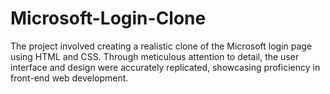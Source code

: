 # Microsoft-Login-Clone
The project involved creating a realistic clone of the Microsoft login page using HTML and CSS. 
Through meticulous attention to detail, the user interface and design were accurately replicated, showcasing proficiency in front-end web development.

